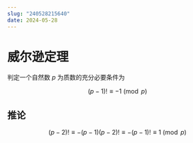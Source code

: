 ```yaml
---
slug: "240528215640"
date: 2024-05-28
---
```


# 威尔逊定理

判定一个自然数 $p$ 为质数的充分必要条件为

$$
(p-1)! \equiv -1 \pmod{p}
$$


## 推论

$$
(p-2)! \equiv -(p-1)(p-2)! \equiv -(p-1)! \equiv 1 \pmod{p}
$$




